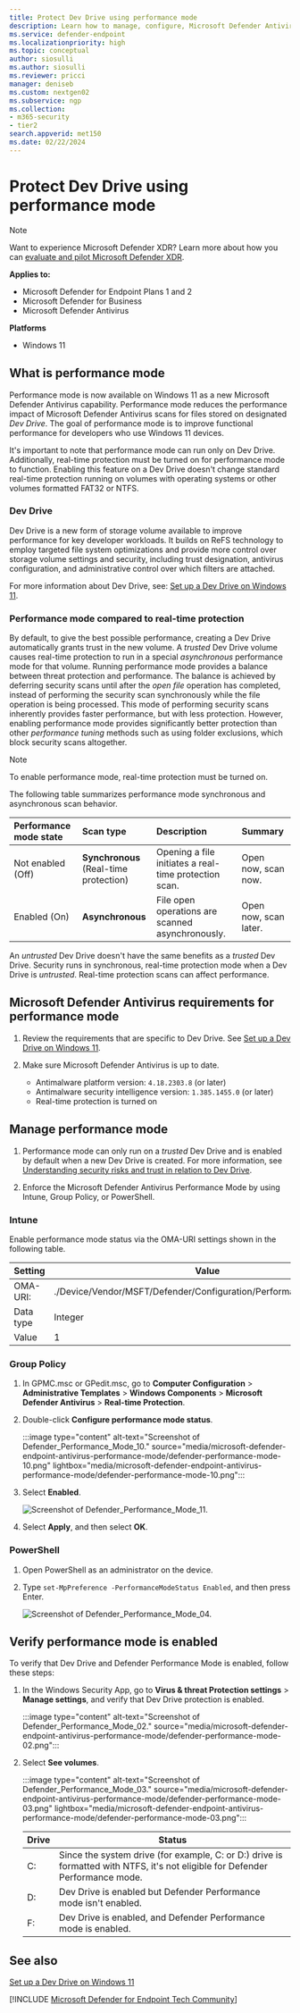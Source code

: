 ```yaml
---
title: Protect Dev Drive using performance mode
description: Learn how to manage, configure, Microsoft Defender Antivirus performance mode for developers who use Dev Drive.
ms.service: defender-endpoint
ms.localizationpriority: high
ms.topic: conceptual
author: siosulli
ms.author: siosulli
ms.reviewer: pricci
manager: deniseb
ms.custom: nextgen02
ms.subservice: ngp
ms.collection: 
- m365-security
- tier2
search.appverid: met150
ms.date: 02/22/2024
---
```


# Protect Dev Drive using performance mode

> [!NOTE]
> Want to experience Microsoft Defender XDR? Learn more about how you can [evaluate and pilot Microsoft Defender XDR](/defender-xdr/eval-overview?ocid=cx-docs-MTPtriallab).

**Applies to:**

- Microsoft Defender for Endpoint Plans 1 and 2
- Microsoft Defender for Business
- Microsoft Defender Antivirus

**Platforms**

- Windows 11

## What is performance mode

Performance mode is now available on Windows 11 as a new Microsoft Defender Antivirus capability. Performance mode reduces the performance impact of Microsoft Defender Antivirus scans for files stored on designated _Dev Drive_. The goal of performance mode is to improve functional performance for developers who use Windows 11 devices. 

It's important to note that performance mode can run only on Dev Drive. Additionally, real-time protection must be turned on for performance mode to function. Enabling this feature on a Dev Drive doesn't change standard real-time protection running on volumes with operating systems or other volumes formatted FAT32 or NTFS.

### Dev Drive

Dev Drive is a new form of storage volume available to improve performance for key developer workloads. It builds on ReFS technology to employ targeted file system optimizations and provide more control over storage volume settings and security, including trust designation, antivirus configuration, and administrative control over which filters are attached.

For more information about Dev Drive, see: [Set up a Dev Drive on Windows 11](/windows/dev-drive).

### Performance mode compared to real-time protection

By default, to give the best possible performance, creating a Dev Drive automatically grants trust in the new volume. A _trusted_ Dev Drive volume causes real-time protection to run in a special _asynchronous_ performance mode for that volume. Running performance mode provides a balance between threat protection and performance. The balance is achieved by deferring security scans until after the _open file_ operation has completed, instead of performing the security scan synchronously while the file operation is being processed. This mode of performing security scans inherently provides faster performance, but with less protection. However, enabling performance mode provides significantly better protection than other _performance tuning_ methods such as using folder exclusions, which block security scans altogether.

> [!NOTE]
> To enable performance mode, real-time protection must be turned on.

The following table summarizes performance mode synchronous and asynchronous scan behavior.

| Performance mode state | Scan type | Description | Summary |
|:---|:---|:---|:---|
|Not enabled (Off) | **Synchronous** <br> (Real-time protection) | Opening a file initiates a real-time protection scan. | Open now, scan now. |
|Enabled (On) | **Asynchronous** | File open operations are scanned asynchronously. | Open now, scan later. |

An _untrusted_ Dev Drive doesn't have the same benefits as a _trusted_ Dev Drive. Security runs in synchronous, real-time protection mode when a Dev Drive is _untrusted_. Real-time protection scans can affect performance.

## Microsoft Defender Antivirus requirements for performance mode

1. Review the requirements that are specific to Dev Drive. See [Set up a Dev Drive on Windows 11](/windows/dev-drive).

2. Make sure Microsoft Defender Antivirus is up to date. 

   - Antimalware platform version: `4.18.2303.8` (or later)
   - Antimalware security intelligence version: `1.385.1455.0` (or later)
   - Real-time protection is turned on

## Manage performance mode

1. Performance mode can only run on a *trusted* Dev Drive and is enabled by default when a new Dev Drive is created. For more information, see [Understanding security risks and trust in relation to Dev Drive](/windows/dev-drive#understanding-security-risks-and-trust-in-relation-to-dev-drive).

2. Enforce the Microsoft Defender Antivirus Performance Mode by using Intune, Group Policy, or PowerShell.

### Intune 

Enable performance mode status via the OMA-URI settings shown in the following table.

| Setting | Value |
| -------- | -------- |
|OMA-URI:| ./Device/Vendor/MSFT/Defender/Configuration/PerformanceModeStatus |
|Data type|Integer|
|Value|1|

### Group Policy
  
1. In GPMC.msc or GPedit.msc, go to **Computer Configuration** > **Administrative Templates** > **Windows Components** > **Microsoft Defender Antivirus** > **Real-time Protection**.

2. Double-click **Configure performance mode status**.

   :::image type="content" alt-text="Screenshot of Defender_Performance_Mode_10." source="media/microsoft-defender-endpoint-antivirus-performance-mode/defender-performance-mode-10.png" lightbox="media/microsoft-defender-endpoint-antivirus-performance-mode/defender-performance-mode-10.png":::

3. Select **Enabled**.

   ![Screenshot of Defender_Performance_Mode_11.](media/microsoft-defender-endpoint-antivirus-performance-mode/defender-performance-mode-11.png)

4. Select **Apply**, and then select **OK**. 

### PowerShell

1. Open PowerShell as an administrator on the device.

2. Type `set-MpPreference -PerformanceModeStatus Enabled`, and then press Enter.

   ![Screenshot of Defender_Performance_Mode_04.](media/microsoft-defender-endpoint-antivirus-performance-mode/defender-performance-mode-5.png)

## Verify performance mode is enabled

To verify that Dev Drive and Defender Performance Mode is enabled, follow these steps:

1. In the Windows Security App, go to **Virus & threat Protection settings** > **Manage settings**, and verify that Dev Drive protection is enabled.

   :::image type="content" alt-text="Screenshot of Defender_Performance_Mode_02." source="media/microsoft-defender-endpoint-antivirus-performance-mode/defender-performance-mode-02.png":::

2. Select **See volumes**.

   :::image type="content" alt-text="Screenshot of Defender_Performance_Mode_03." source="media/microsoft-defender-endpoint-antivirus-performance-mode/defender-performance-mode-03.png" lightbox="media/microsoft-defender-endpoint-antivirus-performance-mode/defender-performance-mode-03.png":::

   |Drive| Status|
   | -------- | -------- |
   | C: |Since the system drive (for example, C: or D:) drive is formatted with NTFS, it's not eligible for Defender Performance mode.|
   |D:|Dev Drive is enabled but Defender Performance mode isn't enabled.|
   |F:|Dev Drive is enabled, and Defender Performance mode is enabled.|

## See also

[Set up a Dev Drive on Windows 11](/windows/dev-drive)

[!INCLUDE [Microsoft Defender for Endpoint Tech Community](../includes/defender-mde-techcommunity.md)]
